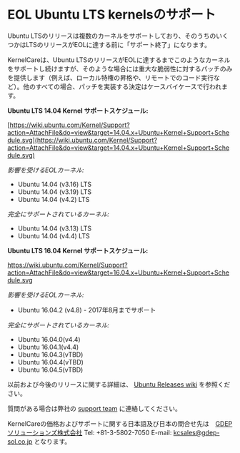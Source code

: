 # EOL Ubuntu LTS kernelsのサポート


Ubuntu LTSのリリースは複数のカーネルをサポートしており、そのうちのいくつかはLTSのリリースがEOLに達する前に「サポート終了」になります。

KernelCareは、Ubuntu LTSのリリースがEOLに達するまでこのようなカーネルをサポートし続けますが、そのような場合には重大な脆弱性に対するパッチのみを提供します（例えば、ローカル特権の昇格や、リモートでのコード実行など）。他のすべての場合、パッチを実装する決定はケースバイケースで行われます。

**Ubuntu LTS 14.04 Kernel サポートスケジュール:** 

[https://wiki.ubuntu.com/Kernel/Support?action=AttachFile&do=view&target=14.04.x+Ubuntu+Kernel+Support+Schedule.svg](https://wiki.ubuntu.com/Kernel/Support?action=AttachFile&do=view&target=14.04.x+Ubuntu+Kernel+Support+Schedule.svg)

_影響を受けるEOLカーネル:_

* Ubuntu 14.04 (v3.16) LTS
* Ubuntu 14.04 (v3.19) LTS
* Ubuntu 14.04 (v4.2) LTS

_完全にサポートされているカーネル:_

* Ubuntu 14.04 (v3.13) LTS
* Ubuntu 14.04 (v4.4) LTS

**Ubuntu LTS 16.04 Kernel サポートスケジュール:**

[https://wiki.ubuntu.com/Kernel/Support?action=AttachFile&do=view&target=16.04.x+Ubuntu+Kernel+Support+Schedule.svg
](https://wiki.ubuntu.com/Kernel/Support?action=AttachFile&do=view&target=16.04.x+Ubuntu+Kernel+Support+Schedule.svg)

_影響を受けるEOLカーネル:_

* Ubuntu 16.04.2 (v4.8) - 2017年8月までサポート

_完全にサポートされているカーネル:_

* Ubuntu 16.04.0(v4.4)
* Ubuntu 16.04.1(v4.4)
* Ubuntu 16.04.3(vTBD)
* Ubuntu 16.04.4(vTBD)
* Ubuntu 16.04.5(vTBD)

以前および今後のリリースに関する詳細は、 [Ubuntu Releases wiki](https://wiki.ubuntu.com/Releases) を参照ください。

質問がある場合は弊社の [support team](https://cloudlinux.zendesk.com/hc/requests/new) に連絡してください。

KernelCareの価格およびサポートに関する日本語及び日本の問合せ先は　[GDEPソリューションズ株式会社](http://www.gdep-sol.co.jp/) Tel: +81-3-5802-7050  E-mail: kcsales@gdep-sol.co.jp となります。


